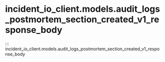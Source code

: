 # incident_io_client.models.audit_logs_postmortem_section_created_v1_response_body

::: incident_io_client.models.audit_logs_postmortem_section_created_v1_response_body